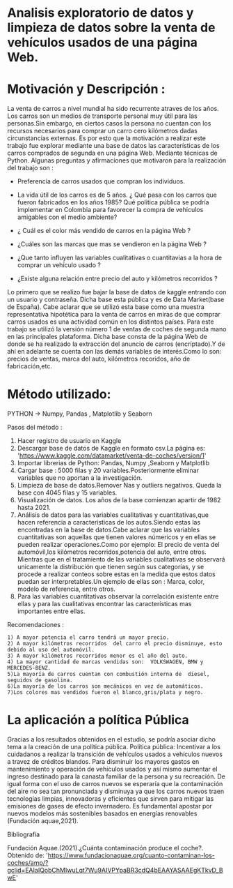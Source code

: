 # Analisis exploratorio de datos y  limpieza de datos sobre la venta de vehículos usados de una página Web.

# Motivación y Descripción : 

La venta de carros  a nivel mundial  ha sido recurrente atraves de los años. Los carros son un  medios de transporte personal muy útil para las personas.Sin embargo, en ciertos casos la persona no cuentan con los recursos necesarios para comprar un carro cero kilómetros dadas circunstancias externas. Es por esto que la motivación a realizar este trabajo  fue explorar mediante una base de datos  las características de los carros comprados  de segunda  en una página Web. Mediante técnicas de Python. 
Algunas preguntas y afirmaciones que motivaron  para la realización del trabajo son :

* Preferencia de carros usados que compran los individuos. 

* La vida útil de los carros es de 5 años. ¿ Qué pasa con los carros que fueron fabricados en  los años 1985? Qué politica pública se podría implementar en Colombia para favorecer la compra de vehiculos amigables con el medio ambiente?

* ¿ Cuál es el color más vendido  de carros en la página Web  ?

* ¿Cuáles son las marcas que mas se vendieron en la página Web ?

* ¿Que tanto influyen las variables cualitativas o cuantitavias a la hora de comprar un vehículo usado ?

* ¿Existe alguna relación entre precio del auto y kilómetros recorridos ?



Lo primero que se realizo  fue bajar la base de datos de kaggle entrando con un usuario y contraseña. Dicha base esta pública y es de Data Market(base de España). Cabe aclarar que se utilizó esta base como una muestra representativa hipotética para la venta de carros en miras de que comprar carros usados es una actividad común  en los distintos  países. Para este trabajo se utilizó  la versión número 1 de ventas de coches de segunda mano en las principales plataforma. Dicha base consta de la página  Web de donde se ha realizado la extracción del anuncio  de carros (encriptado).Y de ahí en adelante se cuenta  con las demás variables de interés.Como lo son: precios de ventas, marca del auto, kilómetros recoridos, año de fabricación,etc.

#  Método utilizado:

PYTHON -> Numpy, Pandas , Matplotlib y Seaborn 

Pasos del método : 

1. Hacer registro de usuario en Kaggle
2. Descargar base de datos de Kaggle en formato csv.La página es: 'https://www.kaggle.com/datamarket/venta-de-coches/version/1' 
3. Importar librerias  de Python: Pandas, Numpy ,Seaborn y Matplotlib
4. Cargar base : 5000 filas y 20 variables.Posteriormente eliminar variables que no aportan a la investigación.
5. Limpieza de base de datos.Remover Nas y outliers negativos. Queda la base con 4045 filas y 15 variables.
6. Visualización de datos. Los años de la base comienzan apartir de 1982 hasta 2021.
7. Análisis de datos para las variables cualitativas y cuantitativas,que hacen referencia a caracteristicas de los autos.Siendo estas las encontradas en la base de datos.Cabe aclarar que las variables cuantitativas son aquellas que tienen valores númericos y en ellas se pueden realizar operaciones.Como por ejemplo: El precio de venta del automóvil,los kilómetros recorridos,potencia del auto, entre otros. Mientras que  en el tratamiento de  las variables cualitativas se observará unicamente la distribución que tienen según sus categorías, y  se procede a realizar conteos sobre estas en la medida que estos datos puedan ser interpretables.Un ejemplo de ellas son : Marca, color, modelo de referencia, entre otros.
8. Para las variables cuantitativas observar la correlación existente entre ellas y para las cualitativas encontrar las características mas importantes entre ellas.

Recomendaciones :

    1) A mayor potencia el carro tendrá un mayor precio.    
    2) A mayor kilómetros recorridos  del carro el precio disminuye, esto debido al uso del automóvil.    
    3) A mayor kilómetros recorridos menor es el año del auto.    
    4) La mayor cantidad de marcas vendidas son:  VOLKSWAGEN, BMW y MERCEDES-BENZ.    
    5)La mayoría de carros cuentan con combustión interna de  diesel, seguidos de gasolina.    
    6)La mayoría de los carros son mecánicos en vez de automáticos.    
    7)Los colores mas vendidos fueron el blanco,gris/plata y negro.


# La aplicación a política Pública

Gracias a los resultados obtenidos en el estudio, se podría asociar dicho tema a la creación de una política pública.
Política pública:  Incentivar a los cuidadanos a realizar la transición de vehículos usados a vehículos nuevos a travez de créditos blandos. Para disminuir los mayores  gastos en mantenimiento y operación de vehículos usados y así mismo aumentar  el ingreso  destinado para  la canasta familiar de la persona y su recreación. De igual forma  con el uso de carros nuevos  se esperaría que la contaminación del aire no sea tan pronunciada y disminuya ya que los carros nuevos traen tecnologías limpias, innovadoras y eficientes  que sirven para mitigar  las emisiones de gases de efecto invernadero. Es  fundamental apostar por nuevos modelos más sostenibles basados en energías renovables (Fundación aquae,2021).


Bibliografía

Fundación Aquae.(2021).¿Cuánta contaminación produce el coche?. Obtenido de:
'https://www.fundacionaquae.org/cuanto-contaminan-los-coches/amp/?gclid=EAIaIQobChMIwuLqt7Wu9AIVPYpaBR3cdQ4bEAAYASAAEgKTkvD_BwE'
